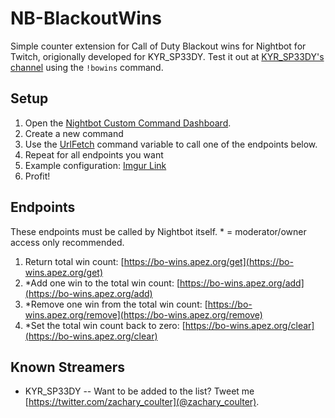 # NB-BlackoutWins
Simple counter extension for Call of Duty Blackout wins for Nightbot for Twitch, origionally developed for KYR_SP33DY. Test it out at [KYR_SP33DY's channel](https://twitch.tv/KYR_SP33DY) using the `!bowins` command.

## Setup
1. Open the [Nightbot Custom Command Dashboard](https://beta.nightbot.tv/commands/custom).
2. Create a new command
3. Use the [UrlFetch](https://docs.nightbot.tv/commands/variables/urlfetch) command variable to call one of the endpoints below.
4. Repeat for all endpoints you want
5. Example configuration: [Imgur Link](https://i.imgur.com/epdFFnF.png)
6. Profit!

## Endpoints
These endpoints must be called by Nightbot itself. * = moderator/owner access only recommended.
1. Return total win count: [https://bo-wins.apez.org/get](https://bo-wins.apez.org/get)
2. *Add one win to the total win count: [https://bo-wins.apez.org/add](https://bo-wins.apez.org/add)
3. *Remove one win from the total win count: [https://bo-wins.apez.org/remove](https://bo-wins.apez.org/remove)
4. *Set the total win count back to zero: [https://bo-wins.apez.org/clear](https://bo-wins.apez.org/clear)

## Known Streamers
* KYR_SP33DY
--
Want to be added to the list? Tweet me [https://twitter.com/zachary_coulter](@zachary_coulter).
